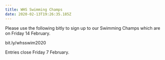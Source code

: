 ```yaml
---
title: WHS Swimming Champs
date: 2020-02-13T19:26:35.185Z
---
```

Please use the following bitly to sign up to our Swimming Champs which are on Friday 14 February.  

bit.ly/whsswim2020

Entries close Friday 7 February. 
